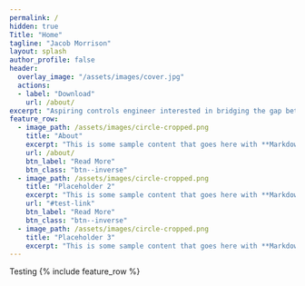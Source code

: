 ```yaml
---
permalink: /
hidden: true
Title: "Home"
tagline: "Jacob Morrison"
layout: splash
author_profile: false
header:
  overlay_image: "/assets/images/cover.jpg"
  actions:
  - label: "Download"
    url: /about/
excerpt: "Aspiring controls engineer interested in bridging the gap between control theory and machine learning"
feature_row:
  - image_path: /assets/images/circle-cropped.png
    title: "About"
    excerpt: "This is some sample content that goes here with **Markdown** formatting."
    url: /about/
    btn_label: "Read More"
    btn_class: "btn--inverse"
  - image_path: /assets/images/circle-cropped.png
    title: "Placeholder 2"
    excerpt: "This is some sample content that goes here with **Markdown** formatting."
    url: "#test-link"
    btn_label: "Read More"
    btn_class: "btn--inverse"
  - image_path: /assets/images/circle-cropped.png
    title: "Placeholder 3"
    excerpt: "This is some sample content that goes here with **Markdown** formatting."
---
```

Testing
{% include feature_row %}
